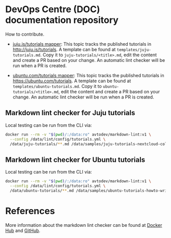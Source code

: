 # DevOps Centre (DOC) documentation repository

How to contribute.

* [juju.is/tutorials mapper](https://discourse.charmhub.io/t/about-the-tutorials-category/2628):
This topic tracks the published tutorials in http://juju.is/tutorials. A template can be found
at `templates/juju-tutorials.md`. Copy it to `juju-tutorials/<title>.md`, edit the content and
create a PR based on your change. An automatic lint checker will be run when a PR is created.

* [ubuntu.com/tutorials mapper](https://discourse.ubuntu.com/t/about-the-tutorials-category/13611):
This topic tracks the published tutorials in https://ubuntu.com/tutorials. A template can be found
at `templates/ubuntu-tutorials.md`. Copy it to `ubuntu-tutorials/<title>.md`, edit the content and
create a PR based on your change. An automatic lint checker will be run when a PR is created.

## Markdown lint checker for Juju tutorials

Local testing can be run from the CLI via:

```bash
docker run --rm -v "$(pwd)/:/data:ro" avtodev/markdown-lint:v1 \
  --config /data/lint/config/tutorials.yml \
  /data/juju-tutorials/**.md /data/samples/juju-tutorials-nextcloud-collabora.md /data/templates/juju-tutorials.md
```

## Markdown lint checker for Ubuntu tutorials

Local testing can be run from the CLI via:

```bash
docker run --rm -v "$(pwd)/:/data:ro" avtodev/markdown-lint:v1 \
  --config /data/lint/config/tutorials.yml \
  /data/ubuntu-tutorials/**.md /data/samples/ubuntu-tutorials-howto-write-a-tutorial.md /data/templates/ubuntu-tutorials.md
```

# References

More information about the markdown lint checker can be found at
[Docker Hub](https://hub.docker.com/r/avtodev/markdown-lint) and
[GitHub](https://github.com/avto-dev/markdown-lint).
